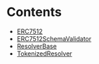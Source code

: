 

# Contents
- [ERC7512](ERC7512Schema.sol/interface.ERC7512.md)
- [ERC7512SchemaValidator](ERC7512Schema.sol/contract.ERC7512SchemaValidator.md)
- [ResolverBase](ResolverBase.sol/abstract.ResolverBase.md)
- [TokenizedResolver](TokenizedResolver.sol/contract.TokenizedResolver.md)
